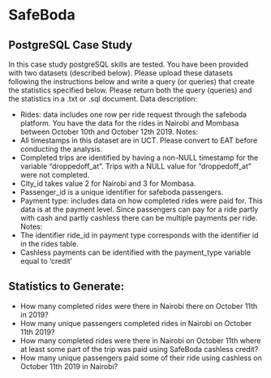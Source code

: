 # SafeBoda
## PostgreSQL Case Study

In this case study postgreSQL skills are tested. You have been provided with two datasets (described below). Please upload these datasets following the instructions below and write a query (or queries) that create the statistics specified below. Please return both the query (queries) and the statistics in a .txt or .sql document.
Data description:
* 	Rides: data includes one row per ride request through the safeboda platform. You have the data for the rides in Nairobi and Mombasa between October 10th and October 12th 2019. Notes: 
* 	All timestamps in this dataset are in UCT. Please convert to EAT before conducting the analysis.
* 	Completed trips are identified by having a non-NULL timestamp for the variable “droppedoff_at”. Trips with a NULL value for “droppedoff_at” were not completed.
* 	City_id takes value 2 for Nairobi and 3 for Mombasa.
* 	Passenger_id is a unique identifier for safeboda passengers.
* 	Payment type: includes data on how completed rides were paid for. This data is at the payment level. Since passengers can pay for a ride partly with cash and partly cashless there can be multiple payments per ride. Notes:
* 	The identifier ride_id in payment type corresponds with the identifier id in the rides table.
* 	Cashless payments can be identified with the payment_type variable equal to ‘credit’

## Statistics to Generate:

* 	How many completed rides were there in Nairobi there on October 11th in 2019?
* 	How many unique passengers completed rides in Nairobi on October 11th 2019? 
*   How many completed rides were there in Nairobi on October 11th where at least some part of the trip was paid using SafeBoda cashless credit?
* 	How many unique passengers paid some of their ride using cashless on October 11th 2019 in Nairobi?



